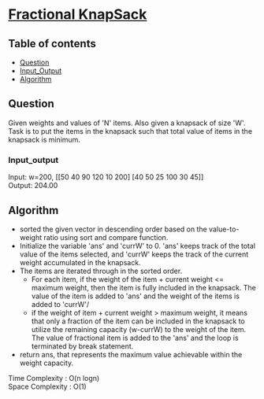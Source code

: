 # [Fractional KnapSack](https://www.codingninjas.com/codestudio/problems/fractional-knapsack_8230767?challengeSlug=striver-sde-challenge&leftPanelTab=1)

## Table of contents

- [Question](#question)
- [Input_Output](#input_output)
- [Algorithm](#algorithm)

## Question
Given weights and values of 'N' items. Also given a knapsack of size 'W'. Task is to put the items in the knapsack such that total value of items in the knapsack is minimum.

### Input_output
Input: w=200, [[50 40 90 120 10 200]
[40 50 25 100 30 45]] </br>
Output: 204.00

## Algorithm
- sorted the given vector in descending order based on the value-to-weight ratio using sort and compare function.
- Initialize the variable 'ans' and 'currW' to 0. 'ans' keeps track of the total value of the items selected, and 'currW' keeps the track of the current weight accumulated in the knapsack.
- The items are iterated through in the sorted order.
    - For each item, if the weight of the item + current weight <= maximum weight, then the item is fully included in the knapsack. The value of the item is added to 'ans' and the weight of the items is added to 'currW'/
    - if the weight of item + current weight > maximum weight, it means that only a fraction of the item can be included in the knapsack to utilize the remaining capacity (w-currW) to the weight of the item. The value of fractional item is added to the 'ans' and the loop is terminated by break statement.
- return ans, that represents the maximum value achievable within the weight capacity.

Time Complexity : O(n logn)</br>
Space Complexity : O(1)


